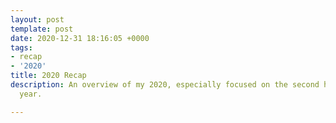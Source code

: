 ```yaml
---
layout: post
template: post
date: 2020-12-31 18:16:05 +0000
tags:
- recap
- '2020'
title: 2020 Recap
description: An overview of my 2020, especially focused on the second half of the
  year.

---
```

